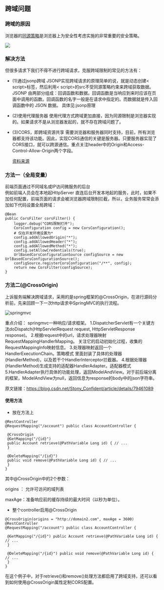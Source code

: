 ## 跨域问题

### 跨域的原因

浏览器的[同源策略](https://so.csdn.net/so/search?q=%E5%90%8C%E6%BA%90%E7%AD%96%E7%95%A5&spm=1001.2101.3001.7020)是浏览器上为安全性考虑实施的非常重要的安全策略。



![](https://tva1.sinaimg.cn/large/e6c9d24ely1h0ctmrbm3jj21c00u0n1b.jpg)



### 解决方法

但很多请求下我们不得不进行跨域请求，克服跨域限制的常见的方法有：

- (1)通过jsonp跨域
  JSONP实现跨域请求的原理简单的说，就是动态创建< script>标签，然后利用< script>的src不受同源策略约束来跨域获取数据。
  JSONP 由两部分组成：回调函数和数据。回调函数是当响应到来时应该在页面中调用的函数。回调函数的名字一般是在请求中指定的。而数据就是传入回调函数中的 JSON 数据。
  具体见:jsonp原理

- (2)使用代理服务器
  使用代理方式跨域更加直接，因为同源限制是浏览器实现的。如果请求不是从浏览器发起的，就不存在跨域问题了。

- (3)CORS，即跨域资源共享
  需要浏览器和服务器同时支持，目前，所有浏览器都支持该功能。因此，实现CORS通信的关键是服务器。只要服务器实现了CORS接口，就可以跨源通信。重点关注header中的Origin和Access-Control-Allow-Origin两个字段。

  [资料来源](https://blog.csdn.net/Stony_Confident/article/details/7946108)

### 方法一（全局变量）

前端页面通过不同域名或IP访问微服务的后台<br/>
例如前端人员会在本地起HttpServer 直连后台开发本地起的服务，此时，如果不加任何配置，前端页面的请求会被浏览器跨域限制拦截，所以，业务服务常常会添加如下代码设置全局跨域：

~~~~
@Bean
public CorsFilter corsFilter() {
    logger.debug("CORS限制打开");
    CorsConfiguration config = new CorsConfiguration();
    # 仅在开发环境设置为*
    config.addAllowedOrigin("*");
    config.addAllowedHeader("*");
    config.addAllowedMethod("*");
    config.setAllowCredentials(true);
    UrlBasedCorsConfigurationSource configSource = new UrlBasedCorsConfigurationSource();
    configSource.registerCorsConfiguration("/**", config);
    return new CorsFilter(configSource);
}
~~~~

### 方法二(@CrossOrigin)

上诉服务端解决跨域请求，采用的是spring框架的@CrossOrigin，在进行源码分析前，先来回顾一下一次http请求中SpringMVC的执行流程。

![springmvc](https://tva1.sinaimg.cn/large/e6c9d24ely1h0ctri5vcqj20nw0badh1.jpg)

重点介绍：
springmvc一种响应/请求框架。
1.DispatcherServlet有一个关键方法doDispatch(HttpServletRequest request, HttpServletResponse response)。
2.根据request中的url，请求处理器映射RequestMappingHandlerMapping。
关注它的启动初始化过程，收集的RequestMappingInfo映射信息。
3.处理器映射返回一个HandlerExecutionChain。策略模式
里面封装了具体的处理器(HandlerMethod)，以及若干个HandlerInterceptor拦截器。
4.根据处理器(HandlerMethod)生成支持的适配器HandlerAdapter。适配器模式
5.HandlerAdapter执行具体的功能处理，返回ModelAndView。对于前后端分离的框架，ModelAndView为null，返回信息为response的body中的json字符串。

原文链接：https://blog.csdn.net/Stony_Confident/article/details/79461089

#### 使用方法

- 放在方法上

~~~~
@RestController
@RequestMapping("/account") public class AccountController {

 @CrossOrigin
 @GetMapping("/{id}") 
 public Account retrieve(@PathVariable Long id) { // ...
 }

 @DeleteMapping("/{id}") 
 public void remove(@PathVariable Long id) { // ...
 }
}

~~~~

其中@CrossOrigin中的2个参数：

origins ： 允许可访问的域列表

maxAge：准备响应前的缓存持续的最大时间（以秒为单位）。

- 整个controller启用@CrossOrigin
~~~~
@CrossOrigin(origins = "http://domain2.com", maxAge = 3600)
@RestController
@RequestMapping("/account") public class AccountController {

 @GetMapping("/{id}") public Account retrieve(@PathVariable Long id) { // ...
 }

 @DeleteMapping("/{id}") public void remove(@PathVariable Long id) { // ...
 }
}
~~~~

在这个例子中，对于retrieve()和remove()处理方法都启用了跨域支持，还可以看到如何使用@CrossOrigin属性定制CORS配置。